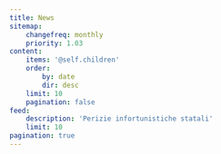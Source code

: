 ```yaml
---
title: News
sitemap:
    changefreq: monthly
    priority: 1.03
content:
    items: '@self.children'
    order:
        by: date
        dir: desc
    limit: 10
    pagination: false
feed:
    description: 'Perizie infortunistiche statali'
    limit: 10
pagination: true
---
```

